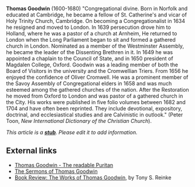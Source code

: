 **Thomas Goodwin** (1600-1680) "Congregational divine. Born in
Norfolk and educated at Cambridge, he became a fellow of St.
Catherine's and vicar of Holy Trinity Church, Cambridge. On
becoming a Congregationalist in 1634 he resigned and moved to
London. In 1639 persecution drove him to Holland, where he was a
pastor of a church at Arnheim, He returned to London when the Long
Parliament began to sit and formed a gathered church in London.
Nominated as a member of the Westminster Assembly, he became the
leader of the Dissenting Brethren in it. In 1649 he was appointed a
chaplain to the Council of State, and in 1650 president of Magdalen
College, Oxford. Goodwin was a leading member of both the Board of
Visitors in the university and the Cromwellian Triers. From 1656 he
enjoyed the confidence of Oliver Cromwell. He was a prominent
member of the Savoy Assembly of Congregational elders in 1658 and
was much esteemed among the gathered churches of the nation. After
the Restoration he moved from Oxford to London and was pastor of a
gathered church in the City. His works were published in five folio
volumes between 1682 and 1704 and have often been reprinted. They
include devotional, expository, doctrinal, and ecclesiastical
studies and are Calvinistic in outlook." (Peter Toon,
*New International Dictionary of the Christian Church*).



*This article is a **[stub](http://www.theopedia.com/Category:Theopedia_stubs "Category:Theopedia stubs")**. Please edit it to add information.*
## External links

-   [Thomas Goodwin - The readable Puritan](http://www.newble.co.uk/goodwin/)
-   [The Sermons of Thomas Goodwin](http://www.reformedsermonarchives.com/GoodwinTitle.htm)
-   [Book Review: The Works of Thomas Goodwin](http://spurgeon.wordpress.com/2006/10/05/the-works-of-thomas-goodwin-1892777916/),
    by Tony S. Reinke



